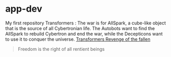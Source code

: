 # app-dev
My first repository
Transformers
: The war is for AllSpark, a cube-like object that is the source of all Cybertronian life. The Autobots want to find the AllSpark to rebuild Cybertron and end the war, while the Decepticons want to use it to conquer the universe.
[Transformers Revenge of the fallen](https://www.bilibili.tv/en/video/2048978869)
> Freedom is the right of all rentient beings
